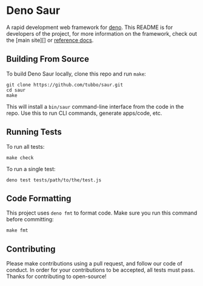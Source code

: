 # Deno Saur

A rapid development web framework for [deno][]. This README is for
developers of the project, for more information on the framework, check
out the [main site][] or [reference docs][].

## Building From Source

To build Deno Saur locally, clone this repo and run `make`:

    git clone https://github.com/tubbo/saur.git
    cd saur
    make

This will install a `bin/saur` command-line interface from the code in
the repo. Use this to run CLI commands, generate apps/code, etc.

## Running Tests

To run all tests:

    make check

To run a single test:

    deno test tests/path/to/the/test.js

## Code Formatting

This project uses `deno fmt` to format code. Make sure you run this
command before committing:

    make fmt

## Contributing

Please make contributions using a pull request, and follow our code of
conduct. In order for your contributions to be accepted, all tests must
pass. Thanks for contributing to open-source!

[deno]: https://deno.land
[guides]: https://denosaur.org
[reference docs]: https://api.denosaur.org
